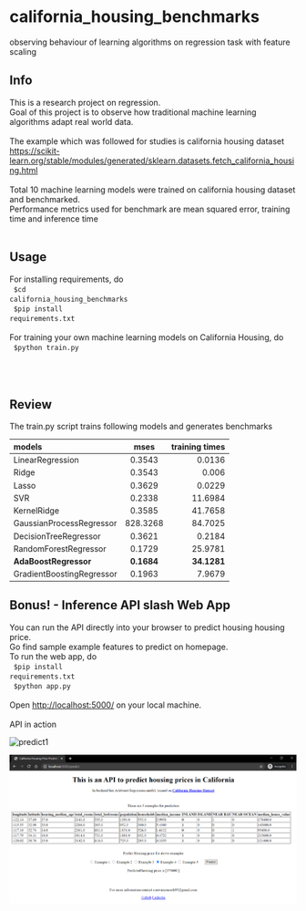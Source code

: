 # california_housing_benchmarks
observing behaviour of learning algorithms on regression task with feature scaling
## Info
This is a research project on regression. <br>
Goal of this project is to observe how traditional machine learning algorithms adapt real world data.<br><br>
The example which was followed for studies is california housing dataset <br>https://scikit-learn.org/stable/modules/generated/sklearn.datasets.fetch_california_housing.html<br><br>
Total 10 machine learning models were trained on california housing dataset and benchmarked.<br>
Performance metrics used for benchmark are mean squared error, training time and inference time
<br><br>
## Usage
For installing requirements, do<br>
<code>
$cd california_housing_benchmarks
</code><br>
<code>
$pip install requirements.txt
</code><br><br>
For training your own machine learning models on California Housing, do<br>
<code>
$python train.py<br>
</code><br><br>

## Review
The train.py script trains following models and generates benchmarks<br>

| models      | mses | training times     | 
| :---        |    :----:   |          ---: | 
| LinearRegression      | 0.3543       | 0.0136   | 
| Ridge   | 0.3543        |    0.006   | 
|Lasso |0.3629 | 0.0229| 
| SVR | 0.2338| 11.6984| 
| KernelRidge |0.3585 | 41.7658| 
| GaussianProcessRegressor |828.3268 |84.7025 | 
| DecisionTreeRegressor |0.3621 |0.2184 | 
| RandomForestRegressor |0.1729 |25.9781 | 
| <b>AdaBoostRegressor |<b>0.1684 |<b>34.1281 | 
| GradientBoostingRegressor | 0.1963|7.9679 | 


## Bonus! - Inference API slash Web App
You can run the API directly into your browser to predict housing housing price.<br>
Go find sample example features to predict on homepage.<br>
To run the web app, do<br>
<code>
$pip install requirements.txt
</code><br>
<code>
$python app.py
</code><br><br>
Open [http://localhost:5000/](http://localhost:5000/) on your local machine.<br><br>
API in action<br>

![](https://github.com/sonwanesuresh95/california_housing_benchmarks/blob/master/prediction%20api.gif "predict1")

![image](https://github.com/sonwanesuresh95/california_housing_benchmarks/blob/master/predict.png "predict2")
